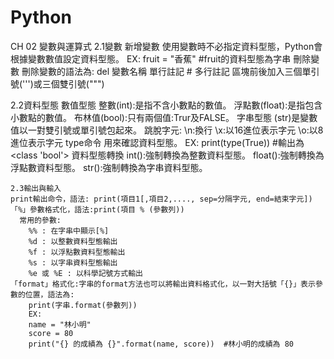 # Python
CH 02 變數與運算式
  2.1變數
  新增變數
    使用變數時不必指定資料型態，Python會根據變數數值設定資料型態。 EX: fruit = "香蕉"  #fruit的資料型態為字串
  刪除變數
    刪除變數的語法為: del 變數名稱
  單行註記    #
  多行註記    區塊前後加入三個單引號(''')或三個雙引號(""")
  
  2.2資料型態
  數值型態
    整數(int):是指不含小數點的數值。
    浮點數(float):是指包含小數點的數值。
    布林值(bool):只有兩個值:Trur及FALSE。
  字串型態
    (str)是變數值以一對雙引號或單引號包起來。
    跳脫字元:  \n:換行   \x:以16進位表示字元    \o:以8進位表示字元
  type命令
    用來確認資料型態。  EX: print(type(True))   #輸出為  <class 'bool'>
  資料型態轉換
    int():強制轉換為整數資料型態。
    float():強制轉換為浮點數資料型態。
    str():強制轉換為字串資料型態。
    
    2.3輸出與輸入
    print輸出命令，語法: print(項目1[,項目2,...., sep=分隔字元, end=結束字元])
    「%」參數格式化，語法:print(項目 % (參數列))
      常用的參數:
        %% : 在字串中顯示[%]
        %d : 以整數資料型態輸出
        %f : 以浮點數資料型態輸出
        %s : 以字串資料型態輸出
        %e 或 %E : 以科學記號方式輸出
    「format」格式化:字串的format方法也可以將輸出資料格式化，以一對大括號「{}」表示參數的位置，語法為:
        print(字串.format(參數列))
        EX:
        name = "林小明"
        score = 80
        print("{} 的成績為 {}".format(name, score))  #林小明的成績為 80
        
